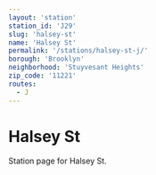 ```yaml
---
layout: 'station'
station_id: 'J29'
slug: 'halsey-st'
name: 'Halsey St'
permalink: '/stations/halsey-st-j/'
borough: 'Brooklyn'
neighborhood: 'Stuyvesant Heights'
zip_code: '11221'
routes:
  - J
---
```

# Halsey St

Station page for Halsey St.
